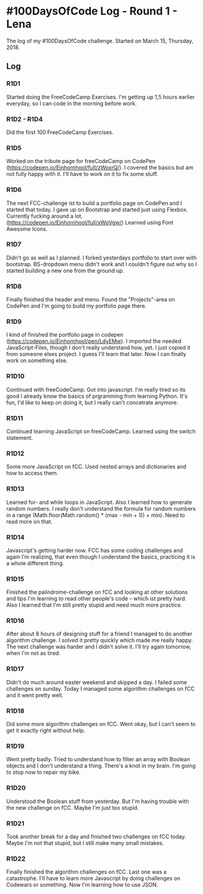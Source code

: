 # #100DaysOfCode Log - Round 1 - Lena
The log of my #100DaysOfCode challenge. Started on March 15, Thursday, 2018.

## Log

### R1D1 
Started doing the FreeCodeCamp Exercises. I'm getting up 1,5 hours earlier everyday, so I can code in the morning before work. 

### R1D2 - R1D4
Did the first 100 FreeCodeCamp Exercises.

### R1D5
Worked on the tribute page for freeCodeCamp on CodePen (https://codepen.io/Einhornhool/full/zWoxrQ/). I covered the basics but am not fully happy with it. I'll have to work on it to fix some stuff.

### R1D6
The next FCC-challenge ist to build a portfolio page on CodePen and I started that today. I gave up on Bootstrap and started just using Flexbox. Currently fucking around a lot. (https://codepen.io/Einhornhool/full/xWqVgw/)
Learned using Font Awesome Icons.

### R1D7
Didn't go as well as I planned. I forked yesterdays portfolio to start over with bootstrap. BS-dropdown menu didn't work and I couldn't figure out why so I started building a new one from  the ground up. 

### R1D8
Finally finished the header and menu. Found the "Projects"-area on CodePen and I'm going to build my portfolio page there. 

### R1D9
I kind of finished the portfolio page in codepen (https://codepen.io/Einhornhool/pen/LdyEMw). I imported the needed JavaScript-Files, though I don't really understand how, yet. I just copied it from someone elses project. I guess I'll learn that later.
Now I can finally work on something else.

### R1D10
Continued with freeCodeCamp. Got into javascript. I'm really tired so its good I already know the basics of prgramming from learning Python. It's fun, I'd like to keep on doing it, but I really can't concetrate anymore.

### R1D11
Continued learning JavaScript on freeCodeCamp. Learned using the switch statement.

### R1D12
Some more JavaScript on fCC. Used nested arrays and dictionaries and how to access them.

### R1D13
Learned for- and while loops in JavaScript. Also I learned how to generate random numbers. I really don't understand the formula for random numbers in a range (Math.floor(Math.random() * (max - min + 1)) + min). Need to read more on that.

### R1D14
Javascript's getting harder now. FCC has some coding challenges and again I'm realizing, that even though I understand the basics, practicing it is a whole different thing.

### R1D15
Finished the palindrome-challenge on fCC and looking at other solutions and tips I'm learning to read other people's code – which ist pretty hard. Also I learned that I'm still pretty stupid and need much more practice.


### R1D16
After about 8 hours of designing stuff for a friend I managed to do another algorithm challenge. I solved it pretty quickly which made me really happy. The next challenge was harder and I didn't solve it. I'll try again tomorrow, when I'm not as tired.

### R1D17
Didn't do much around easter weekend and skipped a day. I failed some challenges on sunday. 
Today I managed some algorithm challenges on fCC and it went pretty well.

### R1D18
Did some more algorithm challenges on fCC. Went okay, but  I can't seem to get it exactly right without help.

### R1D19 
Went pretty badly. Tried to understand how to filter an array with Boolean objects and I don't understand a thing. There's a knot in my brain. I'm going to stop now to repair my bike.

### R1D20
Understood the Boolean stuff from yesterday. But I'm having trouble with the new challenge on fCC. Maybe I'm just too stupid.

### R1D21
Took another break for a day and finished two challenges on fCC today. Maybe I'm not that stupid, but I still make many small mistakes.

### R1D22
Finally finished the algorithm challenges on fCC. Last one was a catastrophe. I'll have to learn more Javascript by doing challenges on Codewars or something. 
Now I'm learning how to use JSON. 
